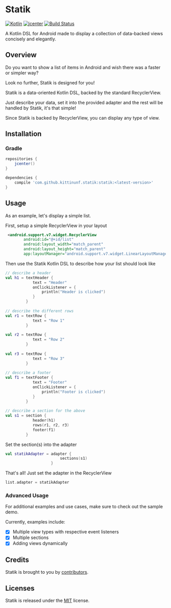 # Statik

[![Kotlin](https://img.shields.io/badge/Kotlin-1.3.10-blue.svg)](http://kotlinlang.org)
[![jcenter](https://api.bintray.com/packages/kittinunf/maven/Statik/images/download.svg)](https://bintray.com/kittinunf/maven/Statik/_latestVersion)
[![Build Status](https://travis-ci.org/kittinunf/Statik.svg?branch=master)](https://travis-ci.org/kittinunf/Statik)

A Kotlin DSL for Android made to display a collection of data-backed views concisely and elegantly.

## Overview

Do you want to show a list of items in Android and wish there was a faster or simpler way?

Look no further, Statik is designed for you!

Statik is a data-oriented Kotlin DSL, backed by the standard RecyclerView. 

Just describe your data, set it into the provided adapter and the rest will be handled by Statik, it's that simple!

Since Statik is backed by RecyclerView, you can display any type of view.

## Installation

### Gradle

``` Groovy
repositories {
    jcenter()
}

dependencies {
    compile 'com.github.kittinunf.statik:statik:<latest-version>'
}
```

## Usage

As an example, let's display a simple list.


First, setup a simple RecyclerView in your layout

```xml
 <android.support.v7.widget.RecyclerView
        android:id="@+id/list"
        android:layout_width="match_parent"
        android:layout_height="match_parent"
        app:layoutManager="android.support.v7.widget.LinearLayoutManager"/> 
```

Then use the Statik Kotlin DSL to describe how your list should look like

```kotlin
// describe a header
val h1 = textHeader {
            text = "Header"
            onClickListener = {
                println("Header is clicked")
            }
         }
         
// describe the different rows  
val r1 = textRow {
            text = "Row 1"
         }      
         
val r2 = textRow {
            text = "Row 2"
         }          
         
val r3 = textRow {
            text = "Row 3"
         }          
         
// describe a footer        
val f1 = textFooter {
            text = "Footer"
            onClickListener = {
                println("Footer is clicked")
            }
         }
        
// describe a section for the above
val s1 = section {
            header(h1)
            rows(r1, r2, r3)
            footer(f1)
         }
```    

Set the section(s) into the adapter    
```kotlin
val statikAdapter = adapter {
                        sections(s1)
                    }    
```    

That's all! Just set the adapter in the RecyclerView
```kotlin
list.adapter = statikAdapter
```

### Advanced Usage

For additional examples and use cases, make sure to check out the sample demo.

Currently, examples include: 

 - [x] Multiple view types with respective event listeners
 - [x] Multiple sections
 - [x] Adding views dynamically
 
## Credits

Statik is brought to you by [contributors](https://github.com/kittinunf/Statik/graphs/contributors).

## Licenses

Statik is released under the [MIT](https://opensource.org/licenses/MIT) license.

